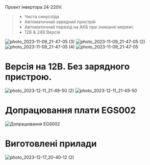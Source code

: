 
Проект інвертора 24-220V.  
> - Чиста синусоїда  
> - Автоматичний зарядний пристрій  
> - Автоматичний перехід на АКБ при зниканні мережі.  
> - 12В & 24В Версія

![photo_2023-11-09_21-47-05 (3)](https://github.com/Vitech-UA/Invertor-12V-24V-220V/assets/74230330/3aad7029-498a-4e28-a509-cb0779b382ca)
![photo_2023-11-09_21-47-05 (2)](https://github.com/Vitech-UA/Invertor-12V-24V-220V/assets/74230330/03fe30d0-9c1d-4eb8-a20e-dbe26d1cbfb7)
![photo_2023-11-09_21-47-05 (4)](https://github.com/Vitech-UA/Invertor-12V-24V-220V/assets/74230330/db0e0ec2-420c-4f1a-91f7-27494230e057)
![photo_2023-11-09_21-47-05](https://github.com/Vitech-UA/Invertor-12V-24V-220V/assets/74230330/d3419c73-07a6-4074-9037-2cda6dee0c23)

# Версія на 12В. Без зарядного пристрою.
![photo_2023-12-11_21-49-50 (2)](https://github.com/Vitech-UA/Invertor-12V-24V-220V/assets/74230330/76cb7e51-d46e-410d-b677-c9d59d7041d4)
![photo_2023-12-11_21-49-50](https://github.com/Vitech-UA/Invertor-12V-24V-220V/assets/74230330/6c7a2fd2-0d2d-49fa-aca3-b9555127cb4c)

# Допрацювання плати EGS002
![Допрацювання EGS002](https://github.com/Vitech-UA/Invertor-12V-24V-220V/assets/74230330/66f78bc1-6fc5-4f80-a6ee-119a3d597510)

# Виготовлені прилади
![photo_2023-12-17_20-40-12 (2)](https://github.com/Vitech-UA/Invertor-12V-24V-220V/assets/74230330/8a661620-33b9-454e-aa9c-b5b1b9bbf405)
